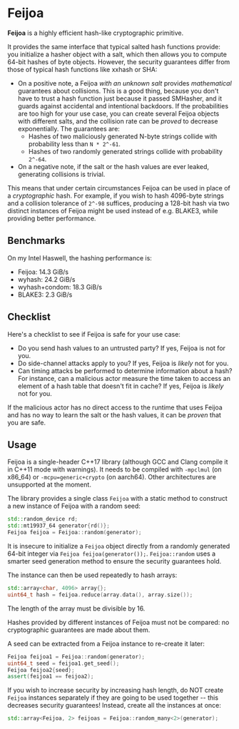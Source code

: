 # Feijoa

**Feijoa** is a highly efficient hash-like cryptographic primitive.

It provides the same interface that typical salted hash functions provide: you initialize a hasher object with a salt, which then allows you to compute 64-bit hashes of byte objects. However, the security guarantees differ from those of typical hash functions like xxhash or SHA:

- On a positive note, a Feijoa *with an unknown salt* provides *mathematical* guarantees about collisions. This is a good thing, because you don't have to trust a hash function just because it passed SMHasher, and it guards against accidental and intentional backdoors. If the probabilities are too high for your use case, you can create several Feijoa objects with different salts, and the collision rate can be *proved* to decrease exponentially. The guarantees are:
	- Hashes of two maliciously generated N-byte strings collide with probability less than `N * 2^-61`.
	- Hashes of two randomly generated strings collide with probability `2^-64`.
- On a negative note, if the salt or the hash values are ever leaked, generating collisions is trivial.

This means that under certain circumstances Feijoa can be used in place of a *cryptographic* hash. For example, if you wish to hash 4096-byte strings and a collision tolerance of `2^-98` suffices, producing a 128-bit hash via two distinct instances of Feijoa might be used instead of e.g. BLAKE3, while providing better performance.


## Benchmarks

On my Intel Haswell, the hashing performance is:

- Feijoa: 14.3 GiB/s
- wyhash: 24.2 GiB/s
- wyhash+condom: 18.3 GiB/s
- BLAKE3: 2.3 GiB/s


## Checklist

Here's a checklist to see if Feijoa is safe for your use case:

- Do you send hash values to an untrusted party? If yes, Feijoa is not for you.
- Do side-channel attacks apply to you? If yes, Feijoa is *likely* not for you.
- Can timing attacks be performed to determine information about a hash? For instance, can a malicious actor measure the time taken to access an element of a hash table that doesn't fit in cache? If yes, Feijoa is *likely* not for you.

If the malicious actor has no direct access to the runtime that uses Feijoa and has no way to learn the salt or the hash values, it can be *proven* that you are safe.


## Usage

Feijoa is a single-header C++17 library (although GCC and Clang compile it in C++11 mode with warnings). It needs to be compiled with `-mpclmul` (on x86_64) or `-mcpu=generic+crypto` (on aarch64). Other architectures are unsupported at the moment.

The library provides a single class `Feijoa` with a static method to construct a new instance of Feijoa with a random seed:

```cpp
std::random_device rd;
std::mt19937_64 generator{rd()};
Feijoa feijoa = Feijoa::random(generator);
```

It is insecure to initialize a `Feijoa` object directly from a randomly generated 64-bit integer via `Feijoa feijoa(generator());`. `Feijoa::random` uses a smarter seed generation method to ensure the security guarantees hold.

The instance can then be used repeatedly to hash arrays:

```cpp
std::array<char, 4096> array{};
uint64_t hash = feijoa.reduce(array.data(), array.size());
```

The length of the array must be divisible by 16.

Hashes provided by different instances of Feijoa must not be compared: no cryptographic guarantees are made about them.

A seed can be extracted from a Feijoa instance to re-create it later:

```cpp
Feijoa feijoa1 = Feijoa::random(generator);
uint64_t seed = feijoa1.get_seed();
Feijoa feijoa2{seed};
assert(feijoa1 == feijoa2);
```

If you wish to increase security by increasing hash length, do NOT create `Feijoa` instances separately if they are going to be used together -- this decreases security guarantees! Instead, create all the instances at once:

```cpp
std::array<Feijoa, 2> feijoas = Feijoa::random_many<2>(generator);
```
